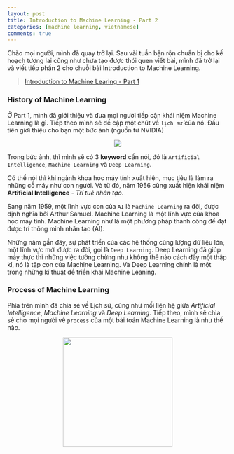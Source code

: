 ```yaml
---
layout: post
title: Introduction to Machine Learning - Part 2
categories: [machine learning, vietnamese]
comments: true
---
```


Chào mọi người, mình đã quay trở lại. Sau vài tuần bận rộn chuẩn bị cho kế hoạch tương lai cũng như chưa tạo được thói quen viết bài, mình đã trở lại và viết tiếp phần 2 cho chuỗi bài Introduction to Machine Learning.

> [Introduction to Machine Learing - Part 1]({{site.url}}/machine%20learning/vietnamese/2018/09/27/machine-learning-part-1)

### History of Machine Learning

Ở Part 1, mình đã giới thiệu và đưa mọi người tiếp cận khái niệm Machine Learning là gì. Tiếp theo mình sẽ đề cập một chút về `lịch sử` của nó. Đầu tiên giới thiệu cho bạn một bức ảnh (nguồn từ NVIDIA)

<p align="center">
  <img src="{{site.url}}/public/images/machine-learning/ml-history.png">
</p>

Trong bức ảnh, thì mình sẽ có 3 **keyword** cần nói, đó là `Artificial Intelligence`, `Machine Learning` và `Deep Learning`.

Có thể nói thì khi ngành khoa học máy tính xuất hiện, mục tiêu là làm ra những cỗ máy như con người. Và từ đó, năm 1956 cũng xuất hiện khái niệm **Artificial Intelligence** - *Trí tuệ nhân tạo*.

Sang năm 1959, một lĩnh vực con của `AI` là `Machine Learning` ra đời, được định nghĩa bởi Arthur Samuel. Machine Learning là một lĩnh vực của khoa học máy tính. Machine Learning như là một phương pháp thành công để đạt được trí thông minh nhân tạo (AI).

Những năm gần đây, sự phát triển của các hệ thống cũng lượng dữ liệu lớn, một lĩnh vực mới được ra đời, gọi là `Deep Learning`. Deep Learning đã giúp máy thực thi những việc tưởng chừng như không thể nào cách đây một thập kỉ, nó là tập con của Machine Learning. Và Deep Learning chính là một trong những kĩ thuật để triển khai Machine Leaning.

### Process of Machine Learning

Phía trên mình đã chia sẻ về Lịch sử, cũng như mối liên hệ giữa *Artificial Intelligence*, *Machine Learning* và *Deep Learning*. Tiếp theo, mình sẽ chia sẻ cho mọi người về `process` của một bài toán Machine Learning là như thế nào.

<p align="center">
  <img src="{{site.url}}/public/images/machine-learning/data.png" width="250">
</p>
